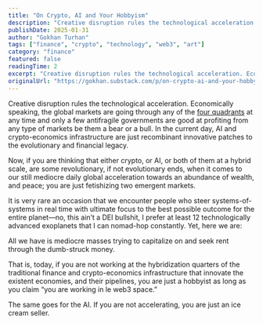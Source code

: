 ```yaml
---
title: "On Crypto, AI and Your Hobbyism"
description: "Creative disruption rules the technological acceleration."
publishDate: 2025-01-31
author: "Gokhan Turhan"
tags: ["finance", "crypto", "technology", "web3", "art"]
category: "finance"
featured: false
readingTime: 2
excerpt: "Creative disruption rules the technological acceleration. Economically speaking, the global markets are going through any of the four quadrantshttps://web.gavekal.com/books/the-general-theory-of-portf..."
originalUrl: "https://gokhan.substack.com/p/on-crypto-ai-and-your-hobbyism"
---
```


Creative disruption rules the technological acceleration. Economically speaking, the global markets are going through any of the [four quadrants](https://web.gavekal.com/books/the-general-theory-of-portfolio-construction/) at any time and only a few antifragile governments are good at profiting from any type of markets be them a bear or a bull. In the current day, AI and crypto-economics infrastructure are just recombinant innovative patches to the evolutionary and financial legacy.

Now, if you are thinking that either crypto, or AI, or both of them at a hybrid scale, are some revolutionary, if not evolutionary ends, when it comes to our still mediocre daily global acceleration towards an abundance of wealth, and peace; you are just fetishizing two emergent markets.

It is very rare an occasion that we encounter people who steer systems-of-systems in real time with ultimate focus to the best possible outcome for the entire planet—no, this ain’t a DEI bullshit, I prefer at least 12 technologically advanced exoplanets that I can nomad-hop constantly. Yet, here we are:

All we have is mediocre masses trying to capitalize on and seek rent through the dumb-struck money.

That is, today, if you are not working at the hybridization quarters of the traditional finance and crypto-economics infrastructure that innovate the existent economies, and their pipelines, you are just a hobbyist as long as you claim “you are working in le web3 space.”

The same goes for the AI. If you are not accelerating, you are just an ice cream seller.